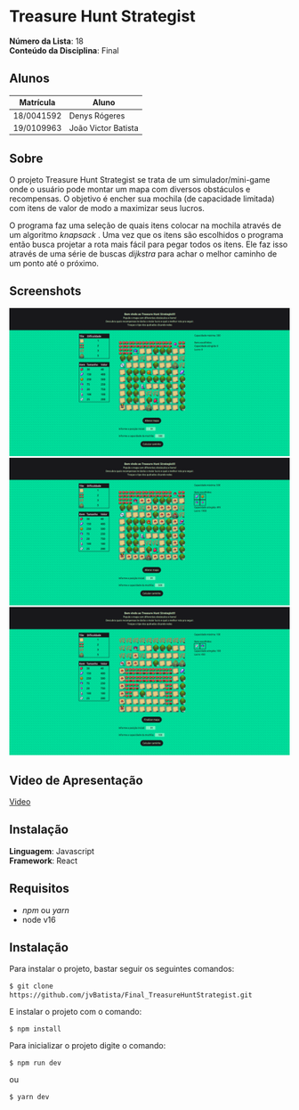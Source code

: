 # Treasure Hunt Strategist

**Número da Lista**: 18<br>
**Conteúdo da Disciplina**: Final<br>

## Alunos
|Matrícula | Aluno |
| -- | -- |
| 18/0041592  |  Denys Rógeres |
| 19/0109963  |  João Victor Batista |

## Sobre 
O projeto Treasure Hunt Strategist se trata de um simulador/mini-game 
onde o usuário pode montar um mapa com diversos obstáculos e recompensas. O objetivo é encher sua mochila (de capacidade limitada) com itens de valor de modo a maximizar seus lucros. 

O programa faz uma seleção de quais itens colocar na mochila através de um algoritmo *knapsack* . Uma vez que os itens são escolhidos o programa então busca projetar a rota mais fácil para pegar todos os itens. Ele faz isso através de uma série de buscas *dijkstra* para achar o melhor caminho de um ponto até o próximo.

## Screenshots
![image1](./src/assets/screenshots/Screenshot1.png)
![image2](./src/assets/screenshots/Screenshot2.png)
![image3](./src/assets/screenshots/Screenshot3.png)

## Video de Apresentação

[Video](apresentacao/apresentacao_final.mp4)

## Instalação 
**Linguagem**: Javascript<br>
**Framework**: React<br>

## Requisitos 
- *npm* ou *yarn*
- node v16


## Instalação
Para instalar o projeto, bastar seguir os seguintes comandos:

```
$ git clone https://github.com/jvBatista/Final_TreasureHuntStrategist.git
```

E instalar o projeto com o comando:
```
$ npm install
```

Para inicializar o projeto digite o comando:
```
$ npm run dev
```

ou 

```
$ yarn dev
```




